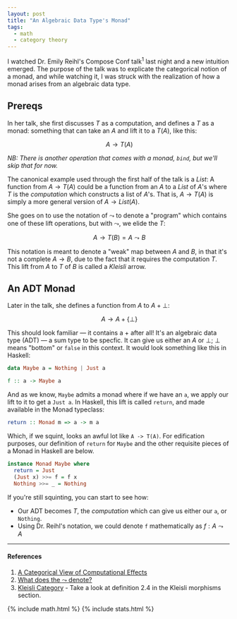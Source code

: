 ```yaml
---
layout: post
title: "An Algebraic Data Type's Monad"
tags:
  - math
  - category theory
---
```


I watched Dr. Emily Reihl's Compose Conf talk<sup>1</sup> last night and a new intuition emerged.  The purpose of the talk was to explicate the categorical notion of a monad, and while watching it, I was struck with the realization of how a monad arises from an algebraic data type.

## Prereqs

In her talk, she first discusses $T$ as a computation, and defines a $T$ as a monad: something that can take an $A$ and lift it to a $T(A)$, like this:

$$\
A \rightarrow T(A)
$$

_NB: There is another operation that comes with a monad, `bind`, but we'll skip that for now._

The canonical example used through the first half of the talk is a $List$: A function from $A \rightarrow T(A)$ could be a function from an $A$ to a $List$ of $A$'s where $T$ is the _computation_ which constructs a list of $A$'s. That is, $A \rightarrow T(A)$ is simply a more general version of $A \rightarrow List(A)$.

She goes on to use the notation of $\leadsto$ to denote a "program" which contains one of these lift operations, but with $\leadsto$, we elide the $T$:

$$\
A \rightarrow T(B) = A \leadsto B
$$

This notation is meant to denote a "weak" map between $A$ and $B$, in that it's not a complete $A \rightarrow B$, due to the fact that it requires the computation $T$. This lift from $A$ to $T$ of $B$ is called a _Kleisli_ arrow.

## An ADT Monad

Later in the talk, she defines a function from $A$ to $A + \bot$:

$$\
A \rightarrow A + \{\bot\}
$$

This should look familiar — it contains a $+$ after all! It's an algebraic data type (ADT) — a sum type to be specfic. It can give us either an $A$ or ${\bot}$; $\bot$ means "bottom" or `false` in this context.  It would look something like this in Haskell:

```haskell
data Maybe a = Nothing | Just a

f :: a -> Maybe a
```

And as we know, `Maybe` admits a monad where if we have an `a`, we apply our lift to it to get a `Just a`. In Haskell, this lift is called `return`, and made available in the Monad typeclass:

```haskell
return :: Monad m => a -> m a
```

Which, if we squint, looks an awful lot like `A -> T(A)`.  For edification purposes, our definition of `return` for `Maybe` and the other requisite pieces of a Monad in Haskell are below.

```haskell
instance Monad Maybe where
  return = Just
  (Just x) >>= f = f x
  Nothing >>= _ = Nothing
```

If you're still squinting, you can start to see how:

* Our ADT becomes $T$, the _computation_ which can give us either our `a`, or `Nothing`.
* Using Dr. Reihl's notation, we could denote `f` mathematically as $f : A \leadsto A$

---
#### References
1. [A Categorical View of Computational Effects](https://www.youtube.com/watch?v=6t6bsWVOIzs)
2. [What does the $\leadsto$ denote?](https://twitter.com/emilyriehl/status/893769689146433536)
3. [Kleisli Category](https://ncatlab.org/nlab/show/Kleisli+category) - Take a look at definition 2.4 in the Kleisli morphisms section.

{% include math.html %}
{% include stats.html %}
